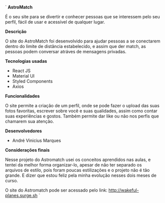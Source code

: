 `
**AstroMatch**

É o seu site para se divertir e conhecer pessoas que se interessem pelo seu perfil, fácil de usar e acessível de qualquer lugar.

**Descrição**

O site do AstroMatch foi desenvolvido para ajudar pessoas a se conectarem dentro do limite de distância estabelecido, e assim que der match, as pessoas podem conversar atráves de mensagens privadas.

**Tecnologias usadas**

 - React JS
 - Material UI
 - Styled Components
 - Axios
 
 **Funcionalidades**

O site permite a criação de um perfil, onde se pode fazer o upload das suas fotos favoritas, escrever sobre você e suas qualidades, assim como contar suas experiências e gostos. Também permite dar like ou não nos perfis que chamarem sua atenção.

**Desenvolvedores**

 - André Vinicius Marques

**Considerações finais**

Nesse projeto do Astromatch usei os conceitos aprendidos nas aulas, e tentei da melhor forma organizar-lo, apesar de não ter separado os arquivos de estilo, pois foram poucas estilizações e o projeto não é tão grande. E dizer que estou feliz pela minha evolução nesses dois meses de curso.

O site do Astromatch pode ser acessado pelo link: http://wakeful-planes.surge.sh
`
